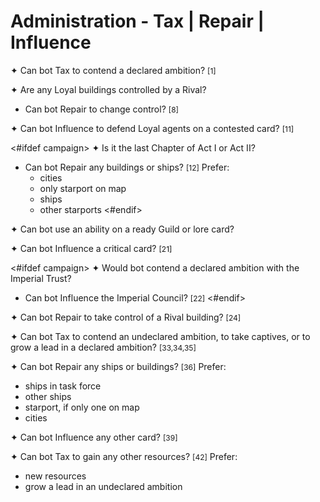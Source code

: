 # Administration - Tax | Repair | Influence

✦ Can bot Tax to contend a declared ambition? <span style="font-size: 12px;">[1]</span>

✦ Are any Loyal buildings controlled by a Rival?

- Can bot Repair to change control? <span style="font-size: 12px;">[8]</span>

✦ Can bot Influence to defend Loyal agents on a contested card? <span style="font-size: 12px;">[11]</span>

<#ifdef campaign>
✦ Is it the last Chapter of Act I or Act II?

- Can bot Repair any buildings or ships? <span style="font-size: 12px;">[12]</span> Prefer:
	- cities
	- only starport on map
	- ships
	- other starports
<#endif>

✦ Can bot use an ability on a ready Guild or lore card?

✦ Can bot Influence a critical card? <span style="font-size: 12px;">[21]</span>

<#ifdef campaign>
✦ Would bot contend a declared ambition with the Imperial Trust?

- Can bot Influence the Imperial Council? <span style="font-size: 12px;">[22]</span>
<#endif>

✦ Can bot Repair to take control of a Rival building? <span style="font-size: 12px;">[24]</span>

✦ Can bot Tax to contend an undeclared ambition, to take captives, or to grow a lead in a declared ambition? <span style="font-size: 12px;">[33,34,35]</span>

✦ Can bot Repair any ships or buildings? <span style="font-size: 12px;">[36]</span> Prefer:

- ships in task force
- other ships
- starport, if only one on map
- cities

✦ Can bot Influence any other card? <span style="font-size: 12px;">[39]</span>

✦ Can bot Tax to gain any other resources? <span style="font-size: 12px;">[42]</span> Prefer:

- new resources
- grow a lead in an undeclared ambition

<div class="pagebreak"> </div>
